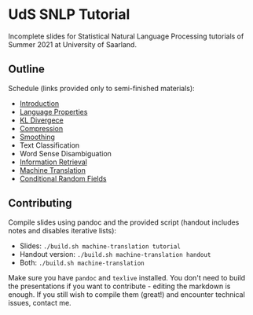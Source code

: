 # UdS SNLP Tutorial

Incomplete slides for Statistical Natural Language Processing tutorials of Summer 2021 at University of Saarland.

## Outline

Schedule (links provided only to semi-finished materials):
- [Introduction](introduction/handout.pdf)
- [Language Properties](language-properties/handout.pdf)
- [KL Divergece](kl-divergence/handout.pdf)
- [Compression](compression/handout.pdf)
- [Smoothing](smoothing/handout.pdf)
- Text Classification
- Word Sense Disambiguation
- [Information Retrieval](information-retrieval/handout.pdf)
- [Machine Translation](machine-translation/handout.pdf)
- [Conditional Random Fields](conditional-random-fields/handout.pdf)

## Contributing

Compile slides using pandoc and the provided script (handout includes notes and disables iterative lists):
- Slides: `./build.sh machine-translation tutorial`
- Handout version: `./build.sh machine-translation handout`
- Both: `./build.sh machine-translation`

Make sure you have `pandoc` and `texlive` installed. You don't need to build the presentations if you want to contribute - editing the markdown is enough. If you still wish to compile them (great!) and encounter technical issues, contact me.
